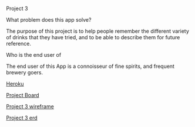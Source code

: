 Project 3

What problem does this app solve?

The purpose of this project is to help people remember the different variety of drinks that they have tried, and to be able to describe them for future reference.

Who is the end user of

The end user of this App is a connoisseur of fine spirits, and frequent brewery goers.

[Heroku](https://warm-island-31858.herokuapp.com)

[Project Board](https://github.com/bclark12/project3/projects/1)

[Project 3 wireframe](client/public/project3wireframe.jpg)

[Project 3 erd](client/public/project3erd.jpg)
